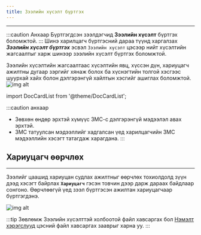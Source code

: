 ```yaml
---
title: Зээлийн хүсэлт бүртгэх
---
```

____
:::caution Анхаар 
Бүртгэгдсэн зээлдэгчид **Зээлийн хүсэлт** бүртгэх боломжтой. 
:::
Шинэ харилцагч бүртгэсний дараа түүнд харгалзах _**Зээлийн хүсэлт бүртгэх**_ эсвэл `Зээлийн хүсэлт` цэсээр нийт хүсэлтийн жагсаалтыг харж шинээр зээлийн хүсэлт бүртгэх боломжтой. 
>
Зээлийн хүсэлтийн жагсаалтаас хүсэлтийн явц, хүссэн дүн, хариуцагч ажилтны дугаар зэргийг хянаж болох ба хүснэгтийн толгой хэсгээс шуурхай хайх болон дэлгэрэнгүй хайлтын хэсгийг ашиглах боломжтой.
![img alt](/img/zeelHuselt.png)

import DocCardList from '@theme/DocCardList';

<DocCardList />



:::caution анхаар
- Зөвхөн өндөр эрхтэй хүмүүс ЗМС-с дэлгэрэнгүй мэдээлэл авах эрхтэй. 
- ЗМС татуулсан мэдээллийг хадгалсан үед харилцагчийн ЗМС мэдээллийн хэсэгт татагдаж харагдана. 
:::

## Хариуцагч өөрчлөх
---
Зээлийг цаашид хариуцан судлах ажилтныг өөрчлөх тохиолдолд зүүн дээд хэсэгт байрлах **`Хариуцагч`** гэсэн товчин дээр дарж дараах байдлаар сонгоно. Өөрчлөөгүй үед зээл бүртгэсэн ажилтан хариуцагчаар бүртгэгдэнэ. 
>
![img alt](/img/image-16.png#center)

:::tip Зөвлөмж
Зээлийн хүсэлттэй холбоотой файл хавсаргах бол [Нэмэлт хэрэгслүүд](/docs/nemelt) цэсний файл хавсаргах зааврыг харна уу. 
:::


